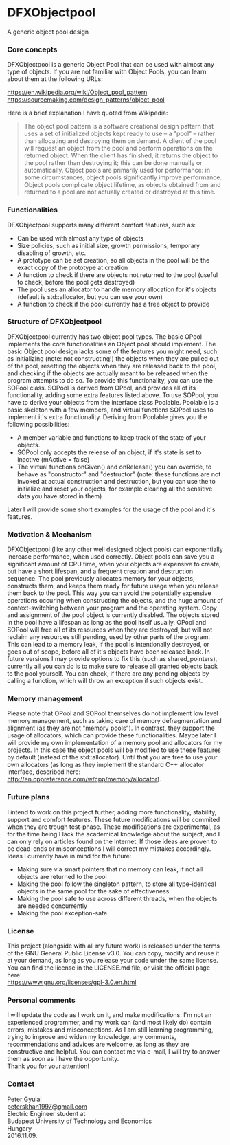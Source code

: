 # DFXObjectpool
  A generic object pool design

### Core concepts
DFXObjectpool is a generic Object Pool that can be used with almost any type of objects.
If you are not familiar with Object Pools, you can learn about them at the following URLs:   

https://en.wikipedia.org/wiki/Object_pool_pattern  
https://sourcemaking.com/design_patterns/object_pool  

Here is a brief explanation I have quoted from Wikipedia:  
 > The object pool pattern is a software creational design pattern that uses a set of initialized objects kept ready 
to use – a "pool" – rather than allocating and destroying them on demand. A client of the pool will request an object 
from the pool and perform operations on the returned object. When the client has finished, it returns the object to 
the pool rather than destroying it; this can be done manually or automatically.
Object pools are primarily used for performance: in some circumstances, object pools significantly improve performance. 
Object pools complicate object lifetime, as objects obtained from and returned to a pool are not actually created or 
destroyed at this time.  


### Functionalities
DFXObjectpool supports many different comfort features, such as:
- Can be used with almost any type of objects
- Size policies, such as initial size, growth permissions, temporary disabling of growth, etc.
- A prototype can be set creation, so all objects in the pool will be the exact copy of the prototype at creation
- A function to check if there are objects not returned to the pool (useful to check, before the pool gets destroyed)
- The pool uses an allocator to handle memory allocation for it's objects (default is std::allocator, but you can use your own)
- A function to check if the pool currently has a free object to provide

### Structure of DFXObjectpool
DFXObjectpool currently has two object pool types. The basic OPool implements the core functionalities an Object pool 
should implement. The basic Object pool design lacks some of the features you might need, such as initializing (note: not constructing!)
the objects when they are pulled out of the pool, resetting the objects when they are released back to the pool, and checking
if the objects are actually meant to be released when the program attempts to do so. To provide this functionality, you can use
the SOPool class. SOPool is derived from OPool, and provides all of its functionality, adding some extra features listed above.
To use SOPool, you have to derive your objects from the interface class Poolable. Poolable is a basic skeleton with a few members,
and virtual functions SOPool uses to implement it's extra functionality. 
Deriving from Poolable gives you the following possibilities:
- A member variable and functions to keep track of the state of your objects.
- SOPool only accepts the release of an object, if it's state is set to inactive (mActive = false)
- The virtual functions onGiven() and onRelease() you can override, to behave as "constructor" and "destructor"
  (note: these functions are not invoked at actual construction and destruction, but you can use the to initialize
  and reset your objects, for example clearing all the sensitive data you have stored in them)  
  
Later I will provide some short examples for the usage of the pool and it's features.

### Motivation & Mechanism
DFXObjectpool (like any other well designed object pools) can exponentially increase performance, when used correctly.
Object pools can save you a significant amount of CPU time, when your objects are expensive to create, but have a short
lifespan, and a frequent creation and destruction sequence. The pool previously allocates memory for your objects, 
constructs them, and keeps them ready for future usage when you release them back to the pool. This way you can avoid
the potentially expensive operations occuring when constructing the objects, and the huge amount of context-switching
between your program and the operating system. Copy and assignment of the pool object is currently disabled. The objects 
stored in the pool have a lifespan as long as the pool itself usually. OPool and SOPool will free all of its resources 
when they are destroyed, but will not reclaim any resources still pending, used by other parts of the program. 
This can lead to a memory leak, if the pool is intentionally destroyed, or goes out of scope, before all of it's objects 
have been released back. In future versions I may provide options to fix this (such as shared_pointers), 
currently all you can do is to make sure to release all granted objects back to the pool yourself. You can check, 
if there are any pending objects by calling a function, which will throw an exception if such objects exist.

### Memory management
Please note that OPool and SOPool themselves do not implement low level memory management, such as taking care of memory
defragmentation and alignment (as they are not "memory pools"). In contrast, they support the usage of allocators, which
can provide these functionalities. Maybe later I will provide my own implementation of a memory pool and allocators for 
my projects. In this case the object pools will be modified to use these features by default (instead of the std::allocator).
Until that you are free to use your own allocators (as long as they implement the standard C++ allocator interface, described
here:  
http://en.cppreference.com/w/cpp/memory/allocator).

### Future plans
I intend to work on this project further, adding more functionality, stability, support and comfort features. These future 
modifications will be commited when they are trough test-phase. These modifications are experimental, as for the time being
I lack the academical knowledge about the subject, and I can only rely on articles found on the Internet. If those ideas are
proven to be dead-ends or misconceptions I will correct my mistakes accordingly.  
Ideas I currently have in mind for the future:  
- Making sure via smart pointers that no memory can leak, 
  if not all objects are returned to the pool
- Making the pool follow the singleton pattern, to
  store all type-identical objects in the same pool
  for the sake of effectiveness
- Making the pool safe to use across different threads, 
  when the objects are needed concurrently
- Making the pool exception-safe

### License
This project (alongside with all my future work) is released under the terms of the GNU General Public License v3.0. 
You can copy, modify and reuse it at your demand, as long as you release your code under the same license. You can find the
license in the LICENSE.md file, or visit the official page here:  
https://www.gnu.org/licenses/gpl-3.0.en.html

### Personal comments
I will update the code as I work on it, and make modifications. I'm not an experienced programmer, and my work can (and most
likely do) contain errors, mistakes and misconceptions. As I am still learning programming, trying to improve and widen my 
knowledge, any comments, recommendations and advices are welcome, as long as they are constructive and helpful. You can contact
me via e-mail, I will try to answer them as soon as I have the opportunity.  
Thank you for your attention!

### Contact
Peter Gyulai  
peterskhan1997@gmail.com  
Electric Engineer student at  
Budapest University of Technology and Economics  
Hungary  
2016.11.09.  
